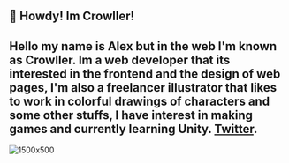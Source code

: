 
## 👋 Howdy! Im Crowller!

Hello my name is Alex but in the web I'm known as Crowller. Im a web developer that its interested in the frontend and the design of web pages, I'm also a freelancer illustrator that likes to work in colorful drawings of characters and some other stuffs, I have interest in making games and currently learning Unity.
[Twitter](https://www.twitter.com/tcrowller/).
-----------------------------------------------------------------------------------------------------------------------
![1500x500](https://user-images.githubusercontent.com/83981573/119547171-65597580-bd5a-11eb-8e1f-fbd0f9b59cb9.jpg)
